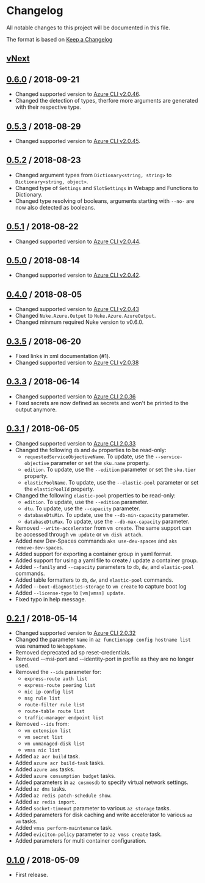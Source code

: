 # Changelog
All notable changes to this project will be documented in this file.

The format is based on [Keep a Changelog](http://keepachangelog.com/en/1.0.0/)

## [vNext]

## [0.6.0] / 2018-09-21
- Changed supported version to [Azure CLI v2.0.46](https://docs.microsoft.com/cli/azure/release-notes-azure-cli?view=azure-cli-latest#September-19-2018).
- Changed the detection of types, therfore more arguments are generated with their respective type.
## [0.5.3] / 2018-08-29
- Changed supported version to [Azure CLI v2.0.45](https://docs.microsoft.com/cli/azure/release-notes-azure-cli?view=azure-cli-latest#August-28-2018).
## [0.5.2] / 2018-08-23
- Changed argument types from `Dictionary<string, string>` to `Dictionary<string, object>`.
- Changed type of `Settings` and `SlotSettings` in Webapp and Functions to Dictionary.
- Changed type resolving of booleans, arguments starting with `--no-` are now also detected as booleans.
## [0.5.1] / 2018-08-22
- Changed supported version to [Azure CLI v2.0.44](https://docs.microsoft.com/cli/azure/release-notes-azure-cli?view=azure-cli-latest#August-15-2018).
## [0.5.0] / 2018-08-14
- Changed supported version to [Azure CLI v2.0.42](https://docs.microsoft.com/cli/azure/release-notes-azure-cli?view=azure-cli-latest#July-26-2018).
## [0.4.0] / 2018-08-05
- Changed supported version to [Azure CLI v2.0.43](https://docs.microsoft.com/en-us/cli/azure/release-notes-azure-cli?view=azure-cli-latest#july-31-2018)
- Changed `Nuke.Azure.Output` to `Nuke.Azure.AzureOutput`.
- Changed minmum required Nuke version to v0.6.0.
## [0.3.5] / 2018-06-20
- Fixed links in xml documentation (#1).
- Changed supported version to [Azure CLI v2.0.38](https://docs.microsoft.com/cli/azure/release-notes-azure-cli?view=azure-cli-latest#June-19-2018)
## [0.3.3] / 2018-06-14
- Changed supported version to [Azure CLI 2.0.36](https://docs.microsoft.com/en-us/cli/azure/release-notes-azure-cli?view=azure-cli-latest#june-13-2018)
- Fixed secrets are now defined as secrets and won't be printed to the output anymore. 
## [0.3.1] / 2018-06-05
- Changed supported version to [Azure CLI 2.0.33](https://docs.microsoft.com/en-us/cli/azure/release-notes-azure-cli?view=azure-cli-latest#may-22-2018)
- Changed the following `db` and `dw` properties to be read-only:
	- `requestedServiceObjectiveName`.  To update, use the `--service-objective` parameter or set the `sku.name` property.
    - `edition`. To update, use the `--edition` parameter or set the `sku.tier` property.
    - `elasticPoolName`. To update, use the `--elastic-pool` parameter or set the `elasticPoolId` property.
- Changed the following `elastic-pool` properties to be read-only:
    - `edition`. To update, use the `--edition` parameter.
    - `dtu`. To update, use the `--capacity` parameter.
    -  `databaseDtuMin`. To update, use the `--db-min-capacity` parameter.
    -  `databaseDtuMax`. To update, use the `--db-max-capacity` parameter.
- Removed `--write-accelerator` from `vm create`. The same support can be accessed through `vm update` or `vm disk attach`.
- Added new Dev-Spaces commands `aks use-dev-spaces` and `aks remove-dev-spaces`.
- Added support for exporting a container group in yaml format.
- Added support for using a yaml file to create / update a container group.
- Added `--family` and `--capacity` parameters to `db`, `dw`, and `elastic-pool` commands.
- Added table formatters to `db`, `dw`, and `elastic-pool` commands.
- Added `--boot-diagnostics-storage` to `vm create` to capture boot log
- Added `--license-type` to `[vm|vmss] update`.
- Fixed typo in help message.
## [0.2.1] / 2018-05-14
- Changed supported version to [Azure CLI 2.0.32](https://docs.microsoft.com/en-us/cli/azure/release-notes-azure-cli?view=azure-cli-latest#may-7-2018)
- Changed the parameter `Name` in `az functionapp config hostname list` was renamed to `WebappName`.
- Removed deprecated ad sp reset-credentials.
- Removed --msi-port and --identity-port in profile as they are no longer used.
- Removed the `--ids` parameter for: 
  - `express-route auth list`
  - `express-route peering list`
  - `nic ip-config list`
  - `nsg rule list`
  - `route-filter rule list`
  - `route-table route list`
  - `traffic-manager endpoint list`
- Removed `--ids` from:
  - `vm extension list`
  - `vm secret list`
  - `vm unmanaged-disk list`
  - `vmss nic list`
- Added `az acr build` task.
- Added `azure acr build-task` tasks.
- Added `azure ams` tasks.
- Added `azure consumption budget` tasks.
- Added parameters in `az cosmosdb` to specify virtual network settings.
- Added `az dms` tasks.
- Added `az redis patch-schedule show`.
- Added `az redis import`.
- Added `socket-timeout` parameter to various `az storage` tasks.
- Added parameters for disk caching and write accelerator to various `az vm` tasks.
- Added `vmss perform-maintenance` task.
- Added `eviciton-policy` parameter to `az vmss create` task.
- Added parameters for multi container configuration.

## [0.1.0] / 2018-05-09
- First release.

[vNext]: https://github.com/nuke-build/azure/compare/0.6.0...HEAD
[0.6.0]: https://github.com/nuke-build/azure/compare/0.5.3...0.6.0
[0.5.3]: https://github.com/nuke-build/azure/compare/0.5.2...0.5.3
[0.5.2]: https://github.com/nuke-build/azure/compare/0.5.1...0.5.2
[0.5.1]: https://github.com/nuke-build/azure/compare/0.5.0...0.5.1
[0.5.0]: https://github.com/nuke-build/azure/compare/0.4.0...0.5.0
[0.4.0]: https://github.com/nuke-build/azure/compare/0.3.5...0.4.0
[0.3.5]: https://github.com/nuke-build/azure/compare/0.3.3...0.3.5
[0.3.3]: https://github.com/nuke-build/azure/compare/0.3.1...0.3.3
[0.3.1]: https://github.com/nuke-build/azure/compare/0.2.1...0.3.1
[0.2.1]: https://github.com/nuke-build/azure/compare/0.1.0...0.2.1
[0.1.0]: https://github.com/nuke-build/azure/tree/0.1.0

